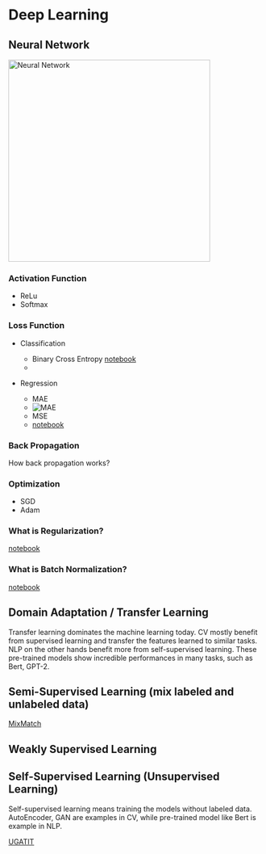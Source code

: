 # Deep Learning

## Neural Network

<img src="https://1.cms.s81c.com/sites/default/files/2021-01-06/ICLH_Diagram_Batch_01_03-DeepNeuralNetwork-WHITEBG.png" alt="Neural Network" width="400"/>

### Activation Function

* ReLu
* Softmax




### Loss Function

* Classification
  * Binary Cross Entropy 
    [notebook]()
  * 

* Regression
  * MAE 
  * ![MAE](https://miro.medium.com/max/513/0*RWvFBzRzelUnPXpq.png)
  * MSE
  * [notebook]()


### Back Propagation

How back propagation works?

### Optimization

* SGD
* Adam

### What is Regularization?

[notebook]()

### What is Batch Normalization?

[notebook]()




## Domain Adaptation / Transfer Learning

Transfer learning dominates the machine learning today. CV mostly benefit from supervised learning and transfer the features learned to similar tasks. NLP on the other hands benefit more from self-supervised learning. These pre-trained models show incredible performances in many tasks, such as Bert, GPT-2.



## Semi-Supervised Learning (mix labeled and unlabeled data)

[MixMatch](https://github.com/google-research/mixmatch)

## Weakly Supervised Learning

## Self-Supervised Learning (Unsupervised Learning)

Self-supervised learning means training the models without labeled data. AutoEncoder, GAN are examples in CV, while pre-trained model like Bert is example in NLP.

[UGATIT](https://github.com/taki0112/UGATIT?utm_source=mybridge&utm_medium=blog&utm_campaign=read_more)



